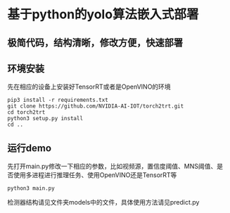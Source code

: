 # 基于python的yolo算法嵌入式部署
## 极简代码，结构清晰，修改方便，快速部署


## 环境安装

先在相应的设备上安装好TensorRT或者是OpenVINO的环境

```
pip3 install -r requirements.txt
git clone https://github.com/NVIDIA-AI-IOT/torch2trt.git
cd torch2trt
python3 setup.py install
cd ..
```

## 运行demo

先打开main.py修改一下相应的参数，比如视频源，置信度阈值、MNS阈值、是否使用多进程进行推理任务、使用OpenVINO还是TensorRT等

```
python3 main.py
```

检测器结构请见文件夹models中的文件，具体使用方法请见predict.py
